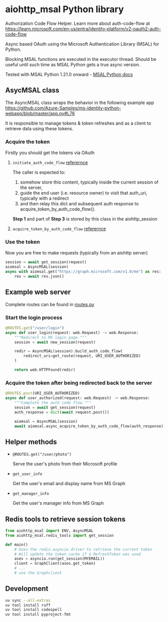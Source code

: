 # aiohttp_msal Python library

Authorization Code Flow Helper. Learn more about auth-code-flow at
<https://learn.microsoft.com/en-us/entra/identity-platform/v2-oauth2-auth-code-flow>

Async based OAuth using the Microsoft Authentication Library (MSAL) for Python.

Blocking MSAL functions are executed in the executor thread.
Should be useful until such time as MSAL Python gets a true async version.

Tested with MSAL Python 1.21.0 onward - [MSAL Python docs](https://github.com/AzureAD/microsoft-authentication-library-for-python)

## AsycMSAL class

The AsyncMSAL class wraps the behavior in the following example app
<https://github.com/Azure-Samples/ms-identity-python-webapp/blob/master/app.py#L76>

It is responsible to manage tokens & token refreshes and as a client to retrieve data using these tokens.

### Acquire the token

Firstly you should get the tokens via OAuth

1. `initiate_auth_code_flow` [referernce](https://msal-python.readthedocs.io/en/latest/#msal.PublicClientApplication.initiate_auth_code_flow)

    The caller is expected to:
    1. somehow store this content, typically inside the current session of the server,
    2. guide the end user (i.e. resource owner) to visit that auth_uri, typically with a redirect
    3. and then relay this dict and subsequent auth response to
        acquire_token_by_auth_code_flow().

    **Step 1** and part of **Step 3** is stored by this class in the aiohttp_session

2. `acquire_token_by_auth_code_flow` [referernce](https://msal-python.readthedocs.io/en/latest/#msal.PublicClientApplication.initiate_auth_code_flow)

### Use the token

Now you are free to make requests (typically from an aiohttp server)

```python
session = await get_session(request)
aiomsal = AsyncMSAL(session)
async with aiomsal.get("https://graph.microsoft.com/v1.0/me") as res:
    res = await res.json()
```

## Example web server

Complete routes can be found in [routes.py](./aiohttp_msal/routes.py)

### Start the login process

```python
@ROUTES.get("/user/login")
async def user_login(request: web.Request) -> web.Response:
    """Redirect to MS login page."""
    session = await new_session(request)

    redir = AsyncMSAL(session).build_auth_code_flow(
        redirect_uri=get_route(request, URI_USER_AUTHORIZED)
    )

    return web.HTTPFound(redir)
```

### Acquire the token after being redirected back to the server

```python
@ROUTES.post(URI_USER_AUTHORIZED)
async def user_authorized(request: web.Request) -> web.Response:
    """Complete the auth code flow."""
    session = await get_session(request)
    auth_response = dict(await request.post())

    aiomsal = AsyncMSAL(session)
    await aiomsal.async_acquire_token_by_auth_code_flow(auth_response)
```

## Helper methods

- `@ROUTES.get("/user/photo")`

  Serve the user's photo from their Microsoft profile

- `get_user_info`

  Get the user's email and display name from MS Graph

- `get_manager_info`

  Get the user's manager info from MS Graph

## Redis tools to retrieve session tokens

```python
from aiohttp_msal import ENV, AsyncMSAL
from aiohttp_msal.redis_tools import get_session

def main()
    # Uses the redis.asyncio driver to retrieve the current token
    # Will update the token_cache if a RefreshToken was used
    ases = asyncio.run(get_session(MYEMAIL))
    client = GraphClient(ases.get_token)
    # ...
    # use the Graphclient
```

## Development

```bash
uv sync --all-extras
uv tool install ruff
uv tool install codespell
uv tool install pyproject-fmt
```
